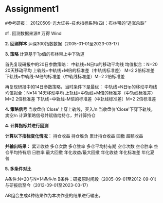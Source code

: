 
Assignment1
==========

#参考研报：
20120509-光大证券-技术指标系列(四)：布林带的“追涨杀跌”

#1. 回测数据来源#
万得 Wind

**2. 回测样本**
沪深300指数数据（2005-01-01至2023-03-17）

**3. 策略**
计算基于Tp值的布林带上中下轨道 

首先复现研报中的20日参数策略：
中轨线=N日tp的移动平均线 均值拟合：N=20 20天移动平均 
上轨线=中轨线+M倍的标准差（中轨线标准差） M=2 2倍标准差 
下轨线=中轨线-M倍的标准差（中轨线标准差）M=2 2倍标准差

再复现研报中的14日参数策略，当时条件下是最优：
中轨线=N日tp的移动平均线 均值拟合：N=14 14天移动平均
上轨线=中轨线+M倍的标准差（中轨线标准差） M=2 2倍标准差
下轨线=中轨线-M倍的标准差（中轨线标准差）M=2 2倍标准差

**4. 策略信号**
当收盘价'Close'上穿上轨线，买入/n
当收盘价'Close'下穿下轨线，卖空/n
计算策略信号并赋值给持仓，并计算持仓

**4. 计算指标并进行回测**

**计算以下指标变化情况：**
持仓收益
持仓胜负
累计持仓收益
回撤
超额收益

**并输出结果：**
累计收益 
多仓次数 
多仓胜率
多仓平均持有期
空仓次数
空仓胜率
空仓平均持有期
日胜率
最大回撤
年化收益/最大回撤
年化收益
年化标准差
年化夏普 

**5. 多条件对比**

A条件:N=20与N=14条件/n
B条件：研报原时间段（2005-09-01至2012-09-01）与研报后至今（2012-09-01至2023-03-17）

AB组合生成4种结果作为本次作业的结果进行输出。
